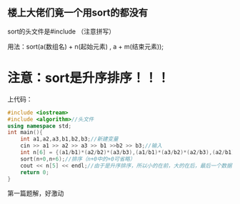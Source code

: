 楼上大佬们竟一个用sort的都没有
------------
sort的头文件是#include <algorithm>（注意拼写）
  
用法：sort(a(数组名) + n(起始元素) , a + m(结束元素));
# 注意：sort是升序排序！！！
上代码：
```cpp
#include <iostream>
#include <algorithm>//头文件
using namespace std;
int main(){
	int a1,a2,a3,b1,b2,b3;//新建变量
	cin >> a1 >> a2 >> a3 >> b1 >>b2 >> b3;//输入
    int n[6] = {(a1/b1)*(a2/b2)*(a3/b3),(a1/b1)*(a3/b2)*(a2/b3),(a2/b1)*(a1/b2)*(a3/b3),(a2/b1)*(a3/b2)*(a1/b3),(a3/b1)*(a1/b2)*(a2/b3),(a3/b1)*(a2/b2)*(a1/b3)};//把数据存在数组里，准备输出
	sort(n+0,n+6);//排序（n+0中的+0可省略）
	cout << n[5] << endl;//由于是升序排序，所以小的在前，大的在后，最后一个数据已经是最大的，也就是第六个，n[5];
	return 0;
}
```
第一篇题解，好激动

